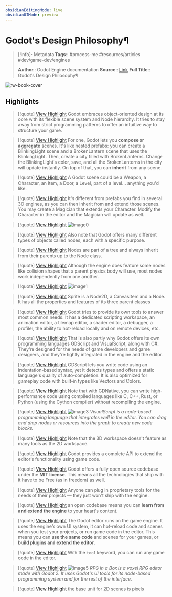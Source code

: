 ```yaml
---
obsidianEditingMode: live
obsidianUIMode: preview
---
```

# Godot's Design Philosophy¶

> [!info]- Metadata
> **Tags**:: #process-me #resources/articles #dev/game-dev/engines
> 
> **Author**:: Godot Engine documentation
> **Source**:: [Link](https://docs.godotengine.org/en/stable/getting_started/introduction/godot_design_philosophy.html)
> **Full Title**:: Godot's Design Philosophy¶

![rw-book-cover](https://readwise-assets.s3.amazonaws.com/static/images/article0.00998d930354.png)

## Highlights

> [!quote] [View Highlight](https://read.readwise.io/read/01gn3997c3cdsepdn38dd3hy73)
> Godot embraces object-oriented design at its core with its flexible scene system and Node hierarchy. It tries to stay away from strict programming patterns to offer an intuitive way to structure your game.


> [!quote] [View Highlight](https://read.readwise.io/read/01gn39cbz4nqkx6dm53jeatbk7)
> For one, Godot lets you **compose or aggregate** scenes. It's like nested prefabs: you can create a BlinkingLight scene and a BrokenLantern scene that uses the BlinkingLight. Then, create a city filled with BrokenLanterns. Change the BlinkingLight's color, save, and all the BrokenLanterns in the city will update instantly.
> On top of that, you can **inherit** from any scene.


> [!quote] [View Highlight](https://read.readwise.io/read/01gn39df20g6djkvwahf9eewt2)
> A Godot scene could be a Weapon, a Character, an Item, a Door, a Level, part of a level… anything you'd like.


> [!quote] [View Highlight](https://read.readwise.io/read/01gn39fqm49sxg9dd9k191bps2)
> It's different from prefabs you find in several 3D engines, as you can then inherit from and extend those scenes. You may create a Magician that extends your Character. Modify the Character in the editor and the Magician will update as well.


> [!quote] [View Highlight](https://read.readwise.io/read/01gn39g1y1fmrn3fr3v9y87gy5)
> ![image0](https://docs.godotengine.org/en/stable/getting_started/introduction/godot_design_philosophy.html/../../_images/engine_design_01.png)


> [!quote] [View Highlight](https://read.readwise.io/read/01gn39k7tsb6h3ddsmg7f0ey78)
> Also note that Godot offers many different types of objects called nodes, each with a specific purpose.


> [!quote] [View Highlight](https://read.readwise.io/read/01gn39kk01cgbd9zy3skz2aqsk)
> Nodes are part of a tree and always inherit from their parents up to the Node class.


> [!quote] [View Highlight](https://read.readwise.io/read/01gn39kx88rj4me42ats25xka0)
> Although the engine does feature some nodes like collision shapes that a parent physics body will use, most nodes work independently from one another.


> [!quote] [View Highlight](https://read.readwise.io/read/01gn39njwef7p2fc3g9nzwbctb)
> ![image1](https://docs.godotengine.org/en/stable/getting_started/introduction/godot_design_philosophy.html/../../_images/engine_design_02.png)


> [!quote] [View Highlight](https://read.readwise.io/read/01gn39nx7js4hdeaevww8z81ax)
> Sprite is a Node2D, a CanvasItem and a Node. It has all the properties and features of its three parent classes


> [!quote] [View Highlight](https://read.readwise.io/read/01gn39sv7r1q2veas85snpfdh1)
> Godot tries to provide its own tools to answer most common needs. It has a dedicated scripting workspace, an animation editor, a tilemap editor, a shader editor, a debugger, a profiler, the ability to hot-reload locally and on remote devices, etc.


> [!quote] [View Highlight](https://read.readwise.io/read/01gn39v9aefvx23jp8rd5k4t3a)
> That is also partly why Godot offers its own programming languages GDScript and VisualScript, along with C#. They're designed for the needs of game developers and game designers, and they're tightly integrated in the engine and the editor.


> [!quote] [View Highlight](https://read.readwise.io/read/01gn39w5zkzswp40jhpy4fq06a)
> GDScript lets you write code using an indentation-based syntax, yet it detects types and offers a static language's quality of auto-completion. It is also optimized for gameplay code with built-in types like Vectors and Colors.


> [!quote] [View Highlight](https://read.readwise.io/read/01gn39wk8bh13wg1sph48e0tzc)
> Note that with GDNative, you can write high-performance code using compiled languages like C, C++, Rust, or Python (using the Cython compiler) without recompiling the engine.


> [!quote] [View Highlight](https://read.readwise.io/read/01gn39x2hgsg5baz3tvt9f9hve)
> ![image3](https://docs.godotengine.org/en/stable/getting_started/introduction/godot_design_philosophy.html/../../_images/engine_design_visual_script.png)
> *VisualScript is a node-based programming language that integrates well in the editor. You can drag and drop nodes or resources into the graph to create new code blocks.*


> [!quote] [View Highlight](https://read.readwise.io/read/01gn39xxnhd67yqqhf849wnmbk)
> Note that the 3D workspace doesn't feature as many tools as the 2D workspace.


> [!quote] [View Highlight](https://read.readwise.io/read/01gn39y4wv59thm4wbe6mq5g32)
> Godot provides a complete API to extend the editor's functionality using game code.


> [!quote] [View Highlight](https://read.readwise.io/read/01gn39z9p451ypy6qkq7er2325)
> Godot offers a fully open source codebase under the **MIT license**. This means all the technologies that ship with it have to be Free (as in freedom) as well.


> [!quote] [View Highlight](https://read.readwise.io/read/01gn3a0svq84vjx037cxa0hk86)
> Anyone can plug in proprietary tools for the needs of their projects — they just won't ship with the engine.


> [!quote] [View Highlight](https://read.readwise.io/read/01gn3a1k8q096x3mtcpbx1w03j)
> an open codebase means you can **learn from and extend the engine** to your heart's content.


> [!quote] [View Highlight](https://read.readwise.io/read/01gn3a3hqjtp6ttvnk7k2wzqnf)
> The Godot editor runs on the game engine. It uses the engine's own UI system, it can hot-reload code and scenes when you test your projects, or run game code in the editor. This means you can **use the same code** and scenes for your games, or **build plugins and extend the editor.**


> [!quote] [View Highlight](https://read.readwise.io/read/01gn3a44p5drqwaecv9e9txj1x)
> With the `tool` keyword, you can run any game code in the editor.


> [!quote] [View Highlight](https://read.readwise.io/read/01gn3a4cpcz47krj5q3z9pqwmf)
> ![image5](https://docs.godotengine.org/en/stable/getting_started/introduction/godot_design_philosophy.html/../../_images/engine_design_rpg_in_a_box.png)
> *RPG in a Box is a voxel RPG editor made with Godot 2. It uses Godot's UI tools for its node-based programming system and for the rest of the interface.*


> [!quote] [View Highlight](https://read.readwise.io/read/01gn3a77t1yptjxpf6sdnxrekz)
> the base unit for 2D scenes is pixels

